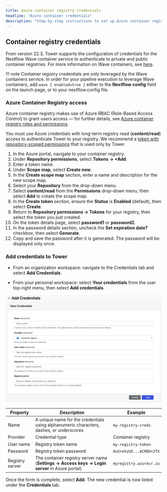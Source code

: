 ```yaml
---
title: Azure container registry credentials
headline: "Azure container credentials"
description: "Step-by-step instructions to set up Azure container registry credentials in Nextflow Tower."
---
```


## Container registry credentials

From version 22.3, Tower supports the configuration of credentials for the Nextflow Wave container service to authenticate to private and public container registries. For more information on Wave containers, see [here](https://www.nextflow.io/docs/latest/wave.html).

!!! note
    Container registry credentials are only leveraged by the Wave containers service. In order for your pipeline execution to leverage Wave containers, add `wave { enabled=true }` either to the **Nextflow config** field on the launch page, or to your nextflow.config file.

### Azure Container Registry access

Azure container registry makes use of Azure RBAC (Role-Based Access Control) to grant users access — for further details, see [Azure container registry roles and permissions](https://learn.microsoft.com/en-us/azure/container-registry/container-registry-roles).

You must use Azure credentials with long-term registry read (**content/read**) access to authenticate Tower to your registry. We recommend a [token with repository-scoped permissions](https://learn.microsoft.com/en-us/azure/container-registry/container-registry-repository-scoped-permissions) that is used only by Tower.

1. In the Azure portal, navigate to your container registry.
2. Under **Repository permissions**, select **Tokens -> +Add**.
3. Enter a token name.
4. Under **Scope map**, select **Create new**.
5. In the **Create scope map** section, enter a name and description for the new scope map.
6. Select your **Repository** from the drop-down menu.
7. Select **content/read** from the **Permissions** drop-down menu, then select **Add** to create the scope map.
8. In the **Create token** section, ensure the **Status** is **Enabled** (default), then select **Create**.
9. Return to **Repository permissions -> Tokens** for your registry, then select the token you just created.
10. On the token details page, select **password1** or **password2**.
11. In the password details section, uncheck the **Set expiration date?** checkbox, then select **Generate**.
12. Copy and save the password after it is generated. The password will be displayed only once.

### Add credentials to Tower

- From an organization workspace: navigate to the Credentials tab and select **Add Credentials**.

- From your personal workspace: select **Your credentials** from the user top-right menu, then select **Add credentials**.

![](_images/container_registry_credentials_blank.png)

| Property        | Description                                                                                      | Example                 |
| --------------- | ------------------------------------------------------------------------------------------------ | ----------------------- |
| Name            | A unique name for the credentials using alphanumeric characters, dashes, or underscores          | `my-registry-creds`     |
| Provider        | Credential type                                                                                  | Container registry      |
| User name       | Registry token name                                                                              | `my-registry-token`     |
| Password        | Registry token password                                                                          | `OuSrehzUX...ACRDO+2TX` |
| Registry server | The container registry server name (**Settings -> Access keys -> Login server** in Azure portal) | `myregistry.azurecr.io` |

Once the form is complete, select **Add**. The new credential is now listed under the **Credentials** tab.
